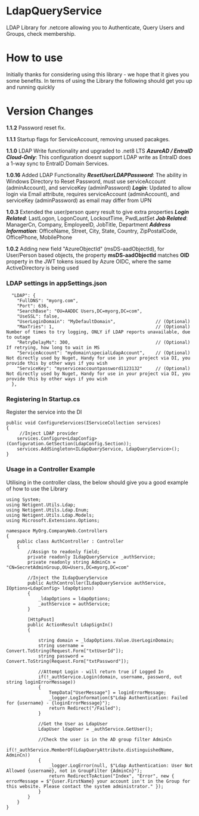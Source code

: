 # LdapQueryService
LDAP Library for .netcore allowing you to Authenticate, Query Users and Groups, check membership.

# How to use

Initially thanks for considering using this library - we hope that it gives you some benefits.
In terms of using the Library the following should get you up and running quickly

# Version Changes
**1.1.2** Password reset fix.

**1.1.1** Startup flags for ServiceAccount, removing unused pacakges.

**1.1.0** LDAP Write functionality and upgraded to .net8 LTS
***AzureAD / EntraID Cloud-Only***: This configuration doesnt support LDAP write as EntraID does a 1-way sync to EntraID Domain Services.

**1.0.16** Added LDAP Functionality
***ResetUserLDAPPassword***: The ability in Windows Directory to Reset Password, must use serviceAccount (adminAccount), and serviceKey (adminPassword)
***Login***: Updated to allow login via Email attribute, requires serviceAccount (adminAccount), and serviceKey (adminPassword) as email may differ from UPN

**1.0.3** Extended the user/person query result to give extra properties
***Login Related***: LastLogon, LogonCount, LockoutTime, PwdLastSet 
***Job Related***: ManagerCn, Company, EmployeeID, JobTitle, Department 
***Address Information***: OfficeName, Street, City, State, Country, ZipPostalCode, OfficePhone, MobilePhone 

**1.0.2** Adding new field "AzureObjectId" (msDS-aadObjectId), for User/Person based objects, the property **msDS-aadObjectId** matches **OID** property in the JWT tokens issued by Azure OIDC, where the same ActiveDirectory is being used

### LDAP settings in **appSettings.json**

```
  "LDAP": {
    "FullDNS": "myorg.com",
    "Port": 636,
    "SearchBase": "OU=AADDC Users,DC=myorg,DC=com",
    "UseSSL": false,
    "UserLoginDomain": "MyDefaultDomain",				// (Optional)
	"MaxTries": 1,										// (Optional) Number of times to try logging, ONLY if LDAP reports unavailable, due to outage
	"RetryDelayMs": 300,								// (Optional) If retrying, how long to wait in MS
    "ServiceAccount": "mydomain\specialLdapAccount",	// (Optional) Not directly used by Nuget, Handy for use in your project via DI, you provide this by other ways if you wish
    "ServiceKey": "myserviceaccountpassword1123132"		// (Optional) Not directly used by Nuget, Handy for use in your project via DI, you provide this by other ways if you wish
  },
```
  
### Registering In **Startup.cs**
Register the service into the DI 
```
public void ConfigureServices(IServiceCollection services)
{
	 //Inject LDAP provider
	services.Configure<LdapConfig>(Configuration.GetSection(LdapConfig.Section));
	services.AddSingleton<ILdapQueryService, LdapQueryService>();
}
```

### Usage in a Controller Example
Utilising in the controller class, the below should give you a good example of how to use the Library

```
using System;
using Netigent.Utils.Ldap;
using Netigent.Utils.Ldap.Enum;
using Netigent.Utils.Ldap.Models;
using Microsoft.Extensions.Options;

namespace MyOrg.CompanyWeb.Controllers
{
	public class AuthController : Controller
	{
		//Assign to readonly field;
		private readonly ILdapQueryService _authService;
		private readonly string AdminCn = "CN=SecretAdminGroup,OU=Users,DC=myorg,DC=com"

		//Inject the ILdapQueryService
		public AuthController(ILdapQueryService authService, IOptions<LdapConfig> ldapOptions)
		{
			_ldapOptions = ldapOptions;
			_authService = authService;
		}

		[HttpPost]
		public ActionResult LdapSignIn()
		{
			
			string domain = _ldapOptions.Value.UserLoginDomain;
			string username = Convert.ToString(Request.Form["txtUserId"]);
			string password = Convert.ToString(Request.Form["txtPassword"]);

			//Attempt Login - will return true if Logged In
			if(!_authService.Login(domain, username, password, out string loginErrorMessage))
			{
				TempData["UserMessage"] = loginErrorMessage;
				_logger.LogInformation($"Ldap Authentication: Failed for {username} - {loginErrorMessage}");
				return Redirect("/Failed");
			}

			//Get the User as LdapUser
			LdapUser ldapUser = _authService.GetUser();

			//Check the user is in the AD group filter AdminCn
			if(!_authService.MemberOf(LdapQueryAttribute.distinguishedName, AdminCn))
			{
				_logger.LogError(null, $"Ldap Authentication: User Not Allowed {username}, not in GroupFilter {AdminCn}");
				return RedirectToAction("Index", "Error", new { errorMessage = $"{user.FirstName} your account isn't in the Group for this website. Please contact the system administrator." });
			}
		}
	}
}
```
